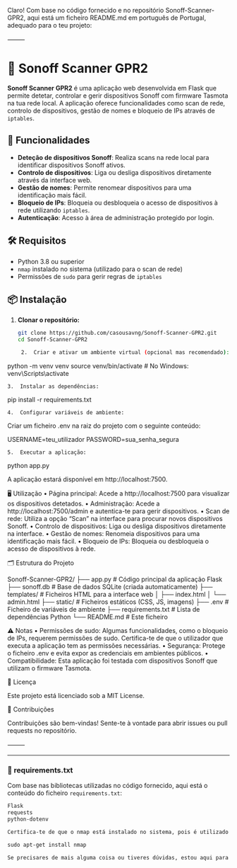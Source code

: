 Claro! Com base no código fornecido e no repositório Sonoff-Scanner-GPR2, aqui está um ficheiro README.md em português de Portugal, adequado para o teu projeto:

⸻



# 🔌 Sonoff Scanner GPR2

**Sonoff Scanner GPR2** é uma aplicação web desenvolvida em Flask que permite detetar, controlar e gerir dispositivos Sonoff com firmware Tasmota na tua rede local. A aplicação oferece funcionalidades como scan de rede, controlo de dispositivos, gestão de nomes e bloqueio de IPs através de `iptables`.

## 🚀 Funcionalidades

- **Deteção de dispositivos Sonoff**: Realiza scans na rede local para identificar dispositivos Sonoff ativos.
- **Controlo de dispositivos**: Liga ou desliga dispositivos diretamente através da interface web.
- **Gestão de nomes**: Permite renomear dispositivos para uma identificação mais fácil.
- **Bloqueio de IPs**: Bloqueia ou desbloqueia o acesso de dispositivos à rede utilizando `iptables`.
- **Autenticação**: Acesso à área de administração protegido por login.

## 🛠️ Requisitos

- Python 3.8 ou superior
- `nmap` instalado no sistema (utilizado para o scan de rede)
- Permissões de `sudo` para gerir regras de `iptables`

## 📦 Instalação

1. **Clonar o repositório:**

   ```bash
   git clone https://github.com/casousavng/Sonoff-Scanner-GPR2.git
   cd Sonoff-Scanner-GPR2

	2.	Criar e ativar um ambiente virtual (opcional mas recomendado):

python -m venv venv
source venv/bin/activate  # No Windows: venv\Scripts\activate


	3.	Instalar as dependências:

pip install -r requirements.txt


	4.	Configurar variáveis de ambiente:
Criar um ficheiro .env na raiz do projeto com o seguinte conteúdo:

USERNAME=teu_utilizador
PASSWORD=sua_senha_segura


	5.	Executar a aplicação:

python app.py

A aplicação estará disponível em http://localhost:7500.

🖥️ Utilização
	•	Página principal: Acede a http://localhost:7500 para visualizar os dispositivos detetados.
	•	Administração: Acede a http://localhost:7500/admin e autentica-te para gerir dispositivos.
	•	Scan de rede: Utiliza a opção “Scan” na interface para procurar novos dispositivos Sonoff.
	•	Controlo de dispositivos: Liga ou desliga dispositivos diretamente na interface.
	•	Gestão de nomes: Renomeia dispositivos para uma identificação mais fácil.
	•	Bloqueio de IPs: Bloqueia ou desbloqueia o acesso de dispositivos à rede.

🗂️ Estrutura do Projeto

Sonoff-Scanner-GPR2/
├── app.py             # Código principal da aplicação Flask
├── sonoff.db          # Base de dados SQLite (criada automaticamente)
├── templates/         # Ficheiros HTML para a interface web
│   ├── index.html
│   └── admin.html
├── static/            # Ficheiros estáticos (CSS, JS, imagens)
├── .env               # Ficheiro de variáveis de ambiente
├── requirements.txt   # Lista de dependências Python
└── README.md          # Este ficheiro

⚠️ Notas
	•	Permissões de sudo: Algumas funcionalidades, como o bloqueio de IPs, requerem permissões de sudo. Certifica-te de que o utilizador que executa a aplicação tem as permissões necessárias.
	•	Segurança: Protege o ficheiro .env e evita expor as credenciais em ambientes públicos.
	•	Compatibilidade: Esta aplicação foi testada com dispositivos Sonoff que utilizam o firmware Tasmota.

📄 Licença

Este projeto está licenciado sob a MIT License.

🤝 Contribuições

Contribuições são bem-vindas! Sente-te à vontade para abrir issues ou pull requests no repositório.

⸻



---

### 📄 requirements.txt

Com base nas bibliotecas utilizadas no código fornecido, aqui está o conteúdo do ficheiro `requirements.txt`:

```txt
Flask
requests
python-dotenv

Certifica-te de que o nmap está instalado no sistema, pois é utilizado para o scan de rede. No Ubuntu, podes instalá-lo com:

sudo apt-get install nmap

Se precisares de mais alguma coisa ou tiveres dúvidas, estou aqui para ajudar!
